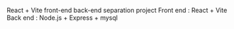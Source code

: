 React + Vite front-end back-end separation project
Front end : React + Vite
Back end : Node.js + Express + mysql
